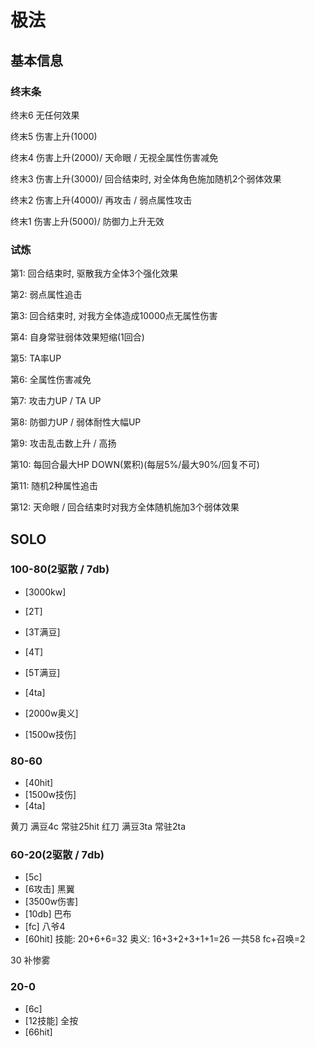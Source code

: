 # 极法

## 基本信息
### 终末条
终末6 无任何效果

终末5 伤害上升(1000)

终末4 伤害上升(2000)/ 天命眼 / 无视全属性伤害减免

终末3 伤害上升(3000)/ 回合结束时, 对全体角色施加随机2个弱体效果

终末2 伤害上升(4000)/ 再攻击 / 弱点属性攻击

终末1 伤害上升(5000)/ 防御力上升无效

### 试炼
第1: 回合结束时, 驱散我方全体3个强化效果

第2: 弱点属性追击

第3: 回合结束时, 对我方全体造成10000点无属性伤害

第4: 自身常驻弱体效果短缩(1回合)

第5: TA率UP

第6: 全属性伤害减免

第7: 攻击力UP / TA UP

第8: 防御力UP / 弱体耐性大幅UP

第9: 攻击乱击数上升 / 高扬

第10: 每回合最大HP DOWN(累积)(每层5%/最大90%/回复不可)

第11: 随机2种属性追击

第12: 天命眼 / 回合结束时对我方全体随机施加3个弱体效果

## SOLO
### 100-80(2驱散 / 7db)
- [3000kw]
- [2T]
- [3T满豆]
- [4T]
- [5T满豆]

- [4ta]
- [2000w奥义]
- [1500w技伤]

### 80-60
- [40hit]
- [1500w技伤]
- [4ta]

黄刀 满豆4c 常驻25hit
红刀 满豆3ta 常驻2ta

### 60-20(2驱散 / 7db)
- [5c]
- [6攻击] 黑翼
- [3500w伤害]
- [10db] 巴布
- [fc] 八爷4
- [60hit] 技能: 20+6+6=32  奥义: 16+3+2+3+1+1=26 一共58  fc+召唤=2

30 补惨雾

### 20-0
- [6c]
- [12技能] 全按
- [66hit]
